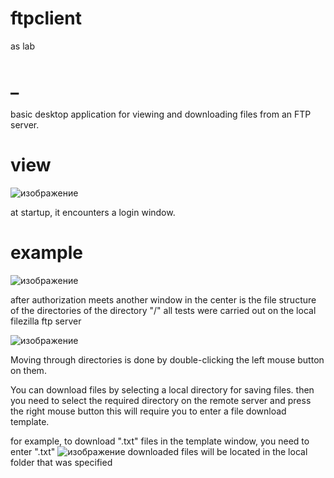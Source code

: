 # ftpclient
as lab

# _
basic desktop application for viewing and downloading files from an FTP server.

# view
![изображение](https://user-images.githubusercontent.com/106434706/230627508-a68407ff-ba9c-451d-a6d2-f44349e86d1d.png)

at startup, it encounters a login window.

# example

![изображение](https://user-images.githubusercontent.com/106434706/230627673-b5de4407-fae8-432b-bfd5-c9a2a5be55ca.png)

after authorization meets another window
in the center is the file structure of the directories of the directory "/"
all tests were carried out on the local filezilla ftp server

![изображение](https://user-images.githubusercontent.com/106434706/230628060-3b292e9f-d7ce-4c91-b863-49d482eb099a.png)

Moving through directories is done by double-clicking the left mouse button on them.

You can download files by selecting a local directory for saving files. then you need to select the required directory on the remote server and press the right mouse button
this will require you to enter a file download template.

for example, to download ".txt" files in the template window, you need to enter ".txt"
![изображение](https://user-images.githubusercontent.com/106434706/230629045-acbe2040-6cb2-4dfb-8a5b-4699b3b7ea28.png)
downloaded files will be located in the local folder that was specified
